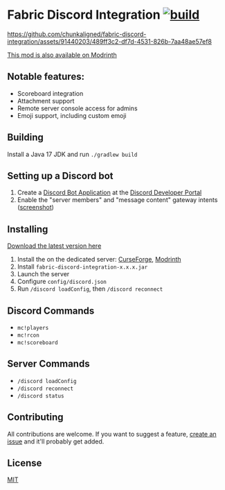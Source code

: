 # Fabric Discord Integration [![build](https://github.com/chunkaligned/fabric-discord-integration/actions/workflows/build.yml/badge.svg)](https://github.com/chunkaligned/fabric-discord-integration/actions/workflows/build.yml)

https://github.com/chunkaligned/fabric-discord-integration/assets/91440203/489ff3c2-df7d-4531-826b-7aa48ae57ef8

[This mod is also available on Modrinth](https://modrinth.com/mod/fabric-discord-integration)

## Notable features:
* Scoreboard integration
* Attachment support
* Remote server console access for admins
* Emoji support, including custom emoji

## Building

Install a Java 17 JDK and run `./gradlew build`

## Setting up a Discord bot
1. Create a [Discord Bot Application](https://discord.com/developers/docs/getting-started) at the [Discord Developer Portal](https://discord.com/developers/applications)
2. Enable the "server members" and "message content" gateway intents ([screenshot](https://github.com/chunkaligned/fabric-discord-integration/assets/91440203/8435a6c9-dc9c-4f62-a93d-6b8c7ce9982a))


## Installing

[Download the latest version here](https://github.com/chunkaligned/fabric-discord-integration/releases)

1. Install the on the dedicated server: [CurseForge](https://www.curseforge.com/minecraft/mc-mods/fabric-api/files), [Modrinth](https://modrinth.com/mod/fabric-api)
2. Install `fabric-discord-integration-x.x.x.jar`
3. Launch the server
4. Configure `config/discord.json`
5. Run `/discord loadConfig`, then `/discord reconnect`

## Discord Commands
* `mc!players`
* `mc!rcon`
* `mc!scoreboard`

## Server Commands
* `/discord loadConfig`
* `/discord reconnect`
* `/discord status`

## Contributing

All contributions are welcome. If you want to suggest a feature, [create an issue](https://github.com/chunkaligned/fabric-discord-integration/issues/new/choose) and it'll probably get added.

## License

[MIT](/LICENSE)
